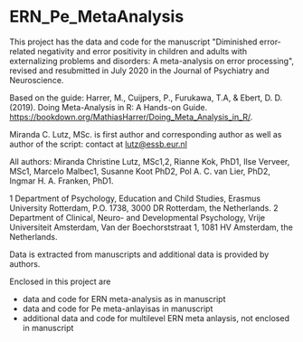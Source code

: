 # ERN_Pe_MetaAnalysis

This project has the data and code for the manuscript "Diminished error-related negativity and error positivity in children and adults with externalizing problems and disorders: A meta-analysis on error processing", revised and resubmitted in July 2020 in the Journal of Psychiatry and Neuroscience. 

Based on the guide: Harrer, M., Cuijpers, P., Furukawa, T.A, & Ebert, D. D. (2019). Doing Meta-Analysis in R: A Hands-on Guide. https://bookdown.org/MathiasHarrer/Doing_Meta_Analysis_in_R/. 

Miranda C. Lutz, MSc. is first author and corresponding author as well as author of the script: contact at lutz@essb.eur.nl

All authors:
Miranda Christine Lutz, MSc1,2, Rianne Kok, PhD1, Ilse Verveer, MSc1, Marcelo Malbec1, Susanne Koot PhD2, Pol A. C. van Lier, PhD2, Ingmar H. A. Franken, PhD1.

1 Department of Psychology, Education and Child Studies, Erasmus University Rotterdam, P.O. 1738, 3000 DR Rotterdam, the Netherlands.
2 Department of Clinical, Neuro- and Developmental Psychology, Vrije Universiteit Amsterdam, Van der Boechorststraat 1, 1081 HV Amsterdam, the Netherlands.

Data is extracted from manuscripts and additional data is provided by authors. 

Enclosed in this project are
- data and code for ERN meta-analysis as in manuscript
- data and code for Pe meta-anlayisas in manuscript
- additional data and code for multilevel ERN meta anlaysis, not enclosed in manuscript

